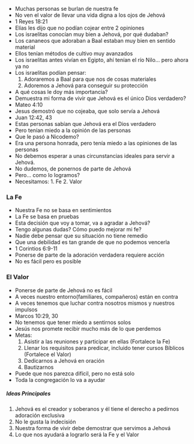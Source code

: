 - Muchas personas se burlan de nuestra fe
- No ven el valor de llevar una vida digna a los ojos de Jehová
- 1 Reyes 18:21
- Elías les dijo que no podían cojear entre 2 opiniones
- Los israelitas conocían muy bien a Jehová, por qué dudaban?
- Los cananeos que adoraban a Baal estaban muy bien en sentido material
- Ellos tenían métodos de cultivo muy avanzados
- Los israelitas antes vivían en Egipto, ahí tenían el río Nilo… pero ahora ya no
- Los israelitas podían pensar:
	1. Adoraremos a Baal para que nos de cosas materiales
	2. Adoremos a Jehová para conseguir su protección 
- A qué cosas le doy más importancia? 
- Demuestra mi forma de vivir que Jehová es el único Dios verdadero?
- Mateo 4:10
- Jesus demostró que no cojeaba, que solo servía a Jehová
- Juan 12:42, 43
- Estas personas sabían que Jehová era el Dios verdadero
- Pero tenían miedo a la opinión de las personas
- Que le pasó a Nicodemo?
- Era una persona honrada, pero tenía miedo a las opiniones de las personas
- No debemos esperar a unas circunstancias ideales para servir a Jehová.
- No dudemos, de ponernos de parte de Jehová
- Pero… como lo logramos?
- Necesitamos: 
			1. Fe
			2. Valor
### La Fe
- Nuestra Fe no se basa en sentimientos 
- La Fe se basa en pruebas
- Esta decisión que voy a tomar, va a agradar a Jehová?
- Tengo algunas dudas? Cómo puedo mejorar mi fe? 
- Nadie debe pensar que su situación no tiene remedio
- Que una debilidad es tan grande de que no podemos vencerla
- 1 Corintios 6:9-11
- Ponerse de parte de la adoración verdadera requiere acción
- No es fácil pero es posible
### El Valor
- Ponerse de parte de Jehová no es fácil
- A veces nuestro entorno(familiares, compañeros) están en contra
- A veces tenemos que luchar contra nosotros mismos y nuestros impulsos
- Marcos 10:29, 30
- No tenemos que tener miedo a sentirnos solos
- Jesús nos promete recibir mucho más de lo que perdemos
- Metas:
	1. Asistir a las reuniones y participar en ellas (Fortalece la Fe)
	2. Llenar los requisitos para predicar, incluido tener cursos Bíblicos (Fortalece el Valor)
	3. Dedicarnos a Jehová en oración 
	4. Bautizarnos 
- Puede que nos parezca difícil, pero no está solo
- Toda la congregación lo va a ayudar 

##### Ideas Principales
1. Jehová es el creador y soberanos y él tiene el derecho a pedirnos adoración exclusiva
2. No le gusta la indecisión 
3. Nuestra forma de vivir debe demostrar que servimos a Jehová
4. Lo que nos ayudará a lograrlo será la Fe y el Valor